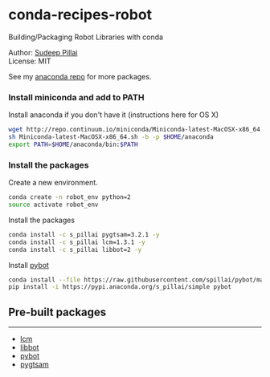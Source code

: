 # conda-recipes-robot
Building/Packaging Robot Libraries with conda

Author: [Sudeep Pillai](http://people.csail.mit.edu/spillai)<br>
License: MIT

See my [anaconda repo](https://anaconda.org/s_pillai/repo?type=all) for more packages. 

### Install miniconda and add to PATH
Install anaconda if you don't have it (instructions here for OS X)
```sh
wget http://repo.continuum.io/miniconda/Miniconda-latest-MacOSX-x86_64.sh
sh Miniconda-latest-MacOSX-x86_64.sh -b -p $HOME/anaconda
export PATH=$HOME/anaconda/bin:$PATH
```

### Install the packages
Create a new environment.
```sh
conda create -n robot_env python=2
source activate robot_env
```

Install the packages
```bash
conda install -c s_pillai pygtsam=3.2.1 -y
conda install -c s_pillai lcm=1.3.1 -y
conda install -c s_pillai libbot=2 -y
```

Install [pybot](https://github.com/spillai/pybot)
```bash
conda install --file https://raw.githubusercontent.com/spillai/pybot/master/conda_requirements.txt
pip install -i https://pypi.anaconda.org/s_pillai/simple pybot
```

## Pre-built packages
---
- [lcm](https://github.com/lcm-proj/lcm)
- [libbot](https://github.com/RobotLocomotion/libbot)
- [pybot](https://github.com/spillai/pybot)
- [pygtsam](https://github.com/spillai/conda-recipes-slam/tree/master/pygtsam)
